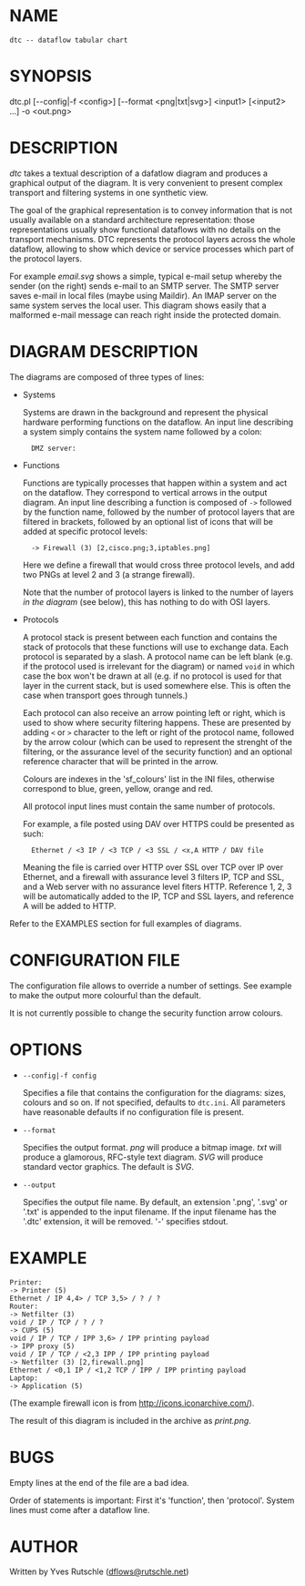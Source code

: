 # NAME

    dtc -- dataflow tabular chart

# SYNOPSIS

dtc.pl \[--config|-f &lt;config>\] \[--format &lt;png|txt|svg>\] &lt;input1> \[&lt;input2> ...\] -o &lt;out.png>

# DESCRIPTION

_dtc_ takes a textual description of a dafatlow diagram and produces a
graphical output of the diagram. It is very convenient to present complex
transport and filtering systems in one synthetic view.

The goal of the graphical representation is to convey information that is not
usually available on a standard architecture representation: those
representations usually show functional dataflows with no details on the
transport mechanisms. DTC represents the protocol layers across the whole
dataflow, allowing to show which device or service processes which part of the
protocol layers.

For example _email.svg_ shows a simple, typical e-mail setup whereby the
sender (on the right) sends e-mail to an SMTP server. The SMTP server saves
e-mail in local files (maybe using Maildir). An IMAP server on the same system
serves the local user. This diagram shows easily that a malformed e-mail
message can reach right inside the protected domain.

# DIAGRAM DESCRIPTION

The diagrams are composed of three types of lines:

- Systems

    Systems are drawn in the background and represent the
    physical hardware performing functions on the dataflow. An
    input line describing a system simply contains the system
    name followed by a colon:

        DMZ server:

- Functions

    Functions are typically processes that happen within a system and act on the
    dataflow. They correspond to vertical arrows in the output diagram. An input
    line describing a function is composed of `->` followed by the function
    name, followed by the number of protocol layers that are filtered in brackets,
    followed by an optional list of icons that will be added at specific protocol
    levels:

        -> Firewall (3) [2,cisco.png;3,iptables.png]

    Here we define a firewall that would cross three protocol levels, and add two
    PNGs at level 2 and 3 (a strange firewall).

    Note that the number of protocol layers is linked to the
    number of layers _in the diagram_ (see below), this has
    nothing to do with OSI layers.

- Protocols

    A protocol stack is present between each function and contains the stack of
    protocols that these functions will use to exchange data. Each protocol is
    separated by a slash.  A protocol name can be left blank (e.g. if the protocol
    used is irrelevant for the diagram) or named `void` in which case the box
    won't be drawn at all (e.g. if no protocol is used for that layer in the
    current stack, but is used somewhere else. This is often the case when
    transport goes through tunnels.)

    Each protocol can also receive an arrow pointing left or right, which is used
    to show where security filtering happens. These are presented by adding
    `<` or `>` character to the left or right of the protocol name,
    followed by the arrow colour (which can be used to represent the strenght of
    the filtering, or the assurance level of the security function) and an optional
    reference character that will be printed in the arrow. 

    Colours are indexes in the 'sf\_colours' list in the INI files, otherwise
    correspond to blue, green, yellow, orange and red.

    All protocol input lines must contain the same number of protocols.

    For example, a file posted using DAV over HTTPS could be presented as such:

        Ethernet / <3 IP / <3 TCP / <3 SSL / <x,A HTTP / DAV file

    Meaning the file is carried over HTTP over SSL over TCP over
    IP over Ethernet, and a firewall with assurance level 3
    filters IP, TCP and SSL, and a Web server with no assurance
    level fiters HTTP. Reference 1, 2, 3 will be automatically
    added to the IP, TCP and SSL layers, and reference A will be
    added to HTTP.

Refer to the EXAMPLES section for full examples of diagrams.

# CONFIGURATION FILE

The configuration file allows to override a number of settings. See example to
make the output more colourful than the default.

It is not currently possible to change the security function arrow colours.

# OPTIONS

- `--config|-f config`

    Specifies a file that contains the configuration for the
    diagrams: sizes, colours and so on. If not specified,
    defaults to `dtc.ini`. All parameters have reasonable
    defaults if no configuration file is present.

- `--format`

    Specifies the output format. _png_ will produce a bitmap image. _txt_ will
    produce a glamorous, RFC-style text diagram. _SVG_ will produce standard
    vector graphics. The default is _SVG_.

- `--output`

    Specifies the output file name. By default, an extension '.png', '.svg' or
    '.txt' is appended to the input filename. If the input filename has the '.dtc'
    extension, it will be removed. '-' specifies stdout.

# EXAMPLE

    Printer:
    -> Printer (5)
    Ethernet / IP 4,4> / TCP 3,5> / ? / ?
    Router:
    -> Netfilter (3)
    void / IP / TCP / ? / ?
    -> CUPS (5)
    void / IP / TCP / IPP 3,6> / IPP printing payload
    -> IPP proxy (5)
    void / IP / TCP / <2,3 IPP / IPP printing payload
    -> Netfilter (3) [2,firewall.png]
    Ethernet / <0,1 IP / <1,2 TCP / IPP / IPP printing payload
    Laptop:
    -> Application (5)

(The example firewall icon is from http://icons.iconarchive.com/).

The result of this diagram is included in the archive as _print.png_.

# BUGS

Empty lines at the end of the file are a bad idea.

Order of statements is important: First it's 'function', then 'protocol'.
System lines must come after a dataflow line.

# AUTHOR

Written by Yves Rutschle (dflows@rutschle.net)
